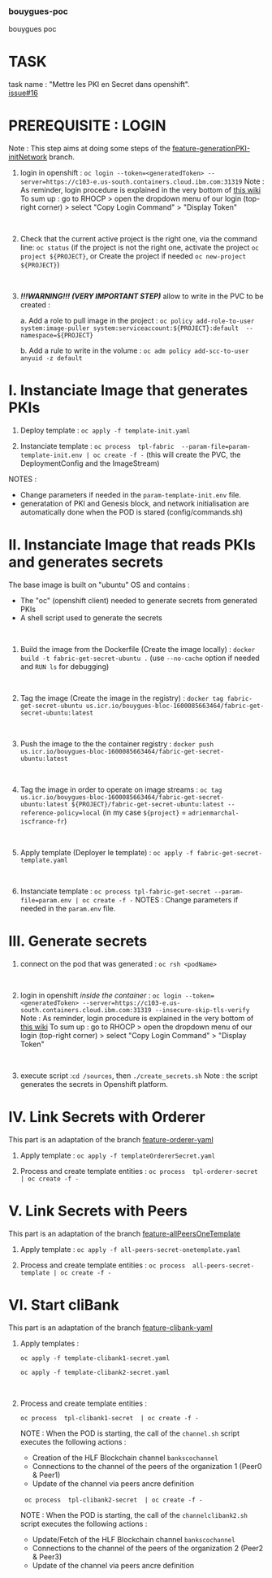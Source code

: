 ### bouygues-poc

bouygues poc

# TASK

task name : "Mettre les PKI en Secret dans openshift".  
[issue#16](https://eu-de.git.cloud.ibm.com/gbs-rh/devops/refimps/g4sam1/bouygues-bloc/bouygues-blockchain/bouygues-poc/-/issues/16)

# PREREQUISITE : LOGIN

Note : This step aims at doing some steps of the [feature-generationPKI-initNetwork](https://eu-de.git.cloud.ibm.com/gbs-rh/devops/refimps/g4sam1/bouygues-bloc/bouygues-blockchain/bouygues-poc/-/tree/feature-generationPKI-initNetwork) branch.

1. login in openshift : `oc login --token=<generatedToken> --server=https://c103-e.us-south.containers.cloud.ibm.com:31319`
    Note : As reminder, login procedure is explained in the very bottom of [this wiki](https://github.ibm.com/OpenshiftEverywhere-POCs-FR/global-knewledge/wiki/Tools)
    To sum up : go to RHOCP > open the dropdown menu of our login (top-right corner) > select "Copy Login Command" > "Display Token"

    &nbsp;
2. Check that the current active project is the right one, via the command line: `oc status`
    (if the project is not the right one, activate the project `oc project ${PROJECT}`, or Create the project if needed  `oc new-project ${PROJECT}`)

    &nbsp;
3. ***!!!WARNING!!! (VERY IMPORTANT STEP)*** allow to write in the PVC to be created :

    a. Add a role to pull image in the project : `oc policy add-role-to-user system:image-puller system:serviceaccount:${PROJECT}:default  --namespace=${PROJECT}`

    b. Add a rule to write in the volume : `oc adm policy add-scc-to-user anyuid -z default`

# I. Instanciate Image that generates PKIs

1) Deploy template : `oc apply -f template-init.yaml`

2) Instanciate template : `oc process  tpl-fabric  --param-file=param-template-init.env | oc create -f -`
    (this will create the PVC, the DeploymentConfig and the ImageStream)

NOTES :

+ Change parameters if needed in the `param-template-init.env` file.
+ generatation of PKI and Genesis block, and network initialisation are automatically done when the POD is stared (config/commands.sh)

# II. Instanciate Image that reads PKIs and generates secrets

The base image is built on "ubuntu" OS and contains :

+ The "oc" (openshift client) needed to generate secrets from generated PKIs
+ A shell script used to generate the secrets

&nbsp;

1. Build the image from the Dockerfile (Create the image locally) : `docker build -t fabric-get-secret-ubuntu .`
    (use `--no-cache` option if needed and `RUN ls` for debugging)

    &nbsp;
2. Tag the image (Create the image in the registry) : `docker tag fabric-get-secret-ubuntu us.icr.io/bouygues-bloc-1600085663464/fabric-get-secret-ubuntu:latest`

    &nbsp;
3. Push the image to the the container registry : `docker push us.icr.io/bouygues-bloc-1600085663464/fabric-get-secret-ubuntu:latest`

    &nbsp;
4. Tag the image in order to operate on image streams : `oc tag us.icr.io/bouygues-bloc-1600085663464/fabric-get-secret-ubuntu:latest ${PROJECT}/fabric-get-secret-ubuntu:latest --reference-policy=local`
    (in my case `${project}` = `adrienmarchal-iscfrance-fr`)

    &nbsp;
5. Apply template (Deployer le template) : `oc apply -f fabric-get-secret-template.yaml`

    &nbsp;
6. Instanciate template : `oc process tpl-fabric-get-secret --param-file=param.env | oc create -f -`
    NOTES : Change parameters if needed in the `param.env` file.  

# III. Generate secrets

1. connect on the pod that was generated : `oc rsh <podName>`

    &nbsp;
2. login in openshift <i>inside the container</i> : `oc login --token=<generatedToken> --server=https://c103-e.us-south.containers.cloud.ibm.com:31319 --insecure-skip-tls-verify`
    Note : As reminder, login procedure is explained in the very bottom of [this wiki](https://github.ibm.com/OpenshiftEverywhere-POCs-FR/global-knewledge/wiki/Tools)
    To sum up : go to RHOCP > open the dropdown menu of our login (top-right corner) > select "Copy Login Command" > "Display Token"

    &nbsp;
3. execute script :`cd /sources`, then `./create_secrets.sh`
    Note : the script generates the secrets in Openshift platform.

# IV. Link Secrets with Orderer

This part is an adaptation of the branch [feature-orderer-yaml](https://eu-de.git.cloud.ibm.com/gbs-rh/devops/refimps/g4sam1/bouygues-bloc/bouygues-blockchain/bouygues-poc/-/tree/feature-orderer-yaml)

1. Apply template : `oc apply -f templateOrdererSecret.yaml`

2. Process and create template entities : `oc process  tpl-orderer-secret | oc create -f -`

# V. Link Secrets with Peers

This part is an adaptation of the branch [feature-allPeersOneTemplate](https://eu-de.git.cloud.ibm.com/gbs-rh/devops/refimps/g4sam1/bouygues-bloc/bouygues-blockchain/bouygues-poc/-/tree/feature-allPeersOneTemplate)

1. Apply template : `oc apply -f all-peers-secret-onetemplate.yaml`

2. Process and create template entities : `oc process  all-peers-secret-template | oc create -f -`

# VI. Start cliBank

This part is an adaptation of the branch [feature-clibank-yaml](https://eu-de.git.cloud.ibm.com/gbs-rh/devops/refimps/g4sam1/bouygues-bloc/bouygues-blockchain/bouygues-poc/-/tree/feature-clibank-yaml)

1. Apply templates :  

    `oc apply -f template-clibank1-secret.yaml`

    `oc apply -f template-clibank2-secret.yaml`

    &nbsp;
2. Process and create template entities :

    `oc process  tpl-clibank1-secret  | oc create -f -`

    NOTE : When the POD is starting, the call of the `channel.sh` script executes the following actions :
   + Creation of the HLF Blockchain channel `bankscochannel`
   + Connections to the channel of the peers of the organization 1 (Peer0 & Peer1)
   + Update of the channel via peers ancre definition

    &nbsp;
    `oc process  tpl-clibank2-secret  | oc create -f -`

    NOTE : When the POD is starting, the call of the `channelclibank2.sh` script executes the following actions :
   + Update/Fetch of the HLF Blockchain channel `bankscochannel`
   + Connections to the channel of the peers of the organization 2 (Peer2 & Peer3)
   + Update of the channel via peers ancre definition
